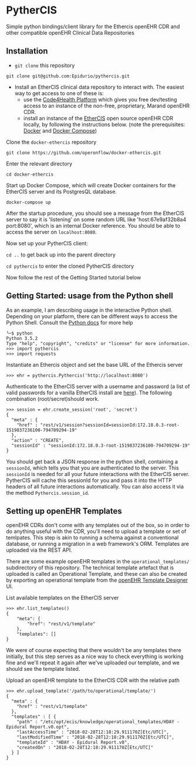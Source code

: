 # PytherCIS
Simple python bindings/client library for the Ethercis openEHR CDR and other compatible openEHR Clinical Data Repositories

## Installation

* `git clone` this repository
```
git clone git@github.com:Epidurio/pythercis.git
```
* Install an EtherCIS clinical data repository to interact with. The easiest way to get access to one of these is:
  * use the [Code4Health Platform](https://platform.code4health.org/#/) which gives you free dev/testing access to an instance of the non-free, proprietary, Marand openEHR CDR.
  * install an instance of the [EtherCIS](http://ethercis.org/) open source openEHR CDR locally, by following the instructions below. (note the prerequisites: [Docker](https://docs.docker.com/install/) and [Docker Compose](https://docs.docker.com/compose/))

Clone the `docker-ethercis` repository
```
git clone https://github.com/operonflow/docker-ethercis.git
```

Enter the relevant directory
```
cd docker-ethercis
```

Start up Docker Compose, which will create Docker containers for the EtherCIS server and its PostgresQL database.
```
docker-compose up
```

After the startup procedure, you should see a message from the EtherCIS server to say it is 'listening' on some random URL like 'host:67e9af32b8a4 port:8080', which is an internal Docker reference. You should be able to access the server on `localhost:8080`.

Now set up your PytherCIS client:

`cd ..` to get back up into the parent directory

`cd pythercis` to enter the cloned PytherCIS directory

Now follow the rest of the Getting Started tutorial below


## Getting Started: usage from the Python shell
As an example, I am describing usage in the interactive Python shell. Depending on your platform, there can be different ways to access the Python Shell. Consult the [Python docs](https://www.python.org/downloads/) for more help

```
╰─$ python
Python 3.5.2
Type "help", "copyright", "credits" or "license" for more information.
>>> import pythercis
>>> import requests
```

Instantiate an Ethercis object and set the base URL of the Ethercis server
```
>>> ehr = pythercis.Pythercis('http://localhost:8080')
```

Authenticate to the EtherCIS server with a username and password (a list of valid passwords for a vanilla EtherCIS install are [here](https://github.com/ethercis/ethercis/blob/master/examples/config/security/authenticate.ini)). The following combination (root/secret)should work.
```
>>> session = ehr.create_session('root', 'secret')
{
  "meta" : {
    "href" : "rest/v1/session?sessionId=sessionId:172.18.0.3-root-1519837236100-794709294-19"
  },
  "action" : "CREATE",
  "sessionId" : "sessionId:172.18.0.3-root-1519837236100-794709294-19"
}

```

You should get back a JSON response in the python shell, containing a `sessionId`, which tells you that you are authenticated to the server. This `sessionId` is needed for all your future interactions with the EtherCIS server. PytherCIS will cache this sessionId for you and pass it into the HTTP headers of all future interactions automatically. You can also access it via the method `Pythercis.session_id`.


## Setting up openEHR Templates
openEHR CDRs don't come with any templates out of the box, so in order to do anything useful with the CDR, you'll need to upload a template or set of temlpates. This step is akin to running a schema against a conventional database, or running a migration in a web framework's ORM. Templates are uploaded via the REST API.

There are some example openEHR templates in the `operational_templates/` subdirectory of this repository. The technical template artefact that is uploaded is called an Operational Template, and these can also be created by exporting an operational template from the [openEHR Template Designer](https://www.openehr.org/downloads/modellingtools) UI.

List available templates on the EtherCIS server
```
>>> ehr.list_templates()
{
    "meta": {
        "href": "rest/v1/template"
    },
    "templates": []
}
```
We were of course expecting that there wouldn't be any templates there initially, but this step serves as a nice way to check everything is working fine and we'll repeat it again after we've uploaded our template, and we should see the template listed.

Upload an openEHR template to the EtherCIS CDR with the relative path
```
>>> ehr.upload_template('/path/to/operational/template/')
{
  "meta" : {
    "href" : "rest/v1/template"
  },
  "templates" : [ {
    "path" : "/etc/opt/ecis/knowledge/operational_templates/HDAY - Epidural Report.v0.opt",
    "lastAccessTime" : "2018-02-28T12:18:29.911170Z[Etc/UTC]",
    "lastModifiedTime" : "2018-02-28T12:18:29.911170Z[Etc/UTC]",
    "templateId" : "HDAY - Epidural Report.v0",
    "createdOn" : "2018-02-28T12:18:29.911170Z[Etc/UTC]"
  } ]
}
```
